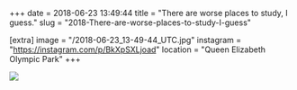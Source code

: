 +++
date = 2018-06-23 13:49:44
title = "There are worse places to study, I guess."
slug = "2018-There-are-worse-places-to-study-I-guess"

[extra]
image = "/2018-06-23_13-49-44_UTC.jpg"
instagram = "https://instagram.com/p/BkXpSXLjoad"
location = "Queen Elizabeth Olympic Park"
+++

<img src="/2018-06-23_13-49-44_UTC.jpg" />
